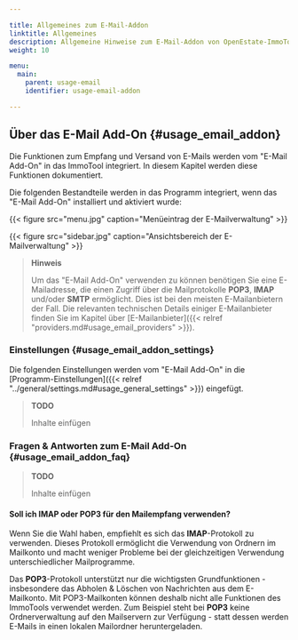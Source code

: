 ```yaml
---

title: Allgemeines zum E-Mail-Addon
linktitle: Allgemeines
description: Allgemeine Hinweise zum E-Mail-Addon von OpenEstate-ImmoTool…
weight: 10

menu:
  main:
    parent: usage-email
    identifier: usage-email-addon

---
```


## Über das E-Mail Add-On {#usage_email_addon}

Die Funktionen zum Empfang und Versand von E-Mails werden vom "E-Mail Add-On" in das ImmoTool integriert. In diesem Kapitel werden diese Funktionen dokumentiert.

Die folgenden Bestandteile werden in das Programm integriert, wenn das "E-Mail Add-On" installiert und aktiviert wurde:

{{< figure src="menu.jpg" caption="Menüeintrag der E-Mailverwaltung" >}}

{{< figure src="sidebar.jpg" caption="Ansichtsbereich der E-Mailverwaltung" >}}

> **Hinweis**
>
> Um das "E-Mail Add-On" verwenden zu können benötigen Sie eine E-Mailadresse, die einen Zugriff über die Mailprotokolle **POP3**, **IMAP** und/oder **SMTP** ermöglicht. Dies ist bei den meisten E-Mailanbietern der Fall. Die relevanten technischen Details einiger E-Mailanbieter finden Sie im Kapitel über [E-Mailanbieter]({{< relref "providers.md#usage_email_providers" >}}).


### Einstellungen {#usage_email_addon_settings}

Die folgenden Einstellungen werden vom "E-Mail Add-On" in die [Programm-Einstellungen]({{< relref "../general/settings.md#usage_general_settings" >}}) eingefügt.

> **TODO**
>
> Inhalte einfügen


### Fragen & Antworten zum E-Mail Add-On {#usage_email_addon_faq}

> **TODO**
>
> Inhalte einfügen


#### Soll ich IMAP oder POP3 für den Mailempfang verwenden?

Wenn Sie die Wahl haben, empfiehlt es sich das **IMAP**-Protokoll zu verwenden. Dieses Protokoll ermöglicht die Verwendung von Ordnern im Mailkonto und macht weniger Probleme bei der gleichzeitigen Verwendung unterschiedlicher Mailprogramme.

Das **POP3**-Protokoll unterstützt nur die wichtigsten Grundfunktionen - insbesondere das Abholen & Löschen von Nachrichten aus dem E-Mailkonto. Mit POP3-Mailkonten können deshalb nicht alle Funktionen des ImmoTools verwendet werden. Zum Beispiel steht bei **POP3** keine Ordnerverwaltung auf den Mailservern zur Verfügung - statt dessen werden E-Mails in einen lokalen Mailordner heruntergeladen.
